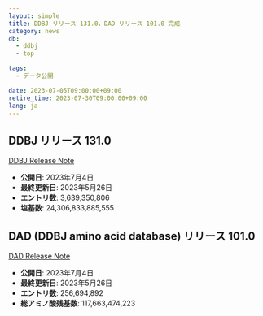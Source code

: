 ```yaml
---
layout: simple
title: DDBJ リリース 131.0，DAD リリース 101.0 完成
category: news
db:
  - ddbj
  - top

tags:
  - データ公開

date: 2023-07-05T09:00:00+09:00
retire_time: 2023-07-30T09:00:00+09:00
lang: ja
---
```


## DDBJ リリース 131.0
[DDBJ Release Note](https://ddbj.nig.ac.jp/public/ddbj_database/release_note_archive/ddbj/ddbjrel.131.txt)
- **公開日**: 2023年7月4日    
- **最終更新日**: 2023年5月26日    
- **エントリ数**:  3,639,350,806    
- **塩基数**: 24,306,833,885,555    

## DAD (DDBJ amino acid database) リリース 101.0
[DAD Release Note](https://ddbj.nig.ac.jp/public/ddbj_database/release_note_archive/dad/dadrel.101.txt)
- **公開日**: 2023年7月4日    
- **最終更新日**: 2023年5月26日    
- **エントリ数**: 256,694,892    
- **総アミノ酸残基数**: 117,663,474,223    

